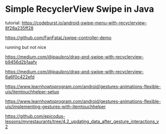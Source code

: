 # Simple RecyclerView Swipe in Java

tutorial: https://codeburst.io/android-swipe-menu-with-recyclerview-8f28a235ff28

https://github.com/FanFataL/swipe-controller-demo

running but not nice

https://medium.com/@ipaulpro/drag-and-swipe-with-recyclerview-b9456d2b1aafv

https://medium.com/@ipaulpro/drag-and-swipe-with-recyclerview-6a6f0c422efd

https://www.learnhowtoprogram.com/android/gestures-animations-flexible-uis/itemtouchhelper-setup

https://www.learnhowtoprogram.com/android/gestures-animations-flexible-uis/implementing-gestures-with-itemtouchhelper

https://github.com/epicodus-lessons/myrestaurants/tree/4.2_updating_data_after_gesture_interactions_v2